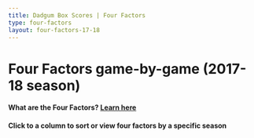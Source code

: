 ```yaml
---
title: Dadgum Box Scores | Four Factors
type: four-factors
layout: four-factors-17-18
---
```


# Four Factors game-by-game (2017-18 season)

#### What are the Four Factors? [Learn here](https://cbbstatshelp.com/four-factors/intro/)

<h4 class="jalek" >Click to a column to sort or view four factors by a specific season</h4> 